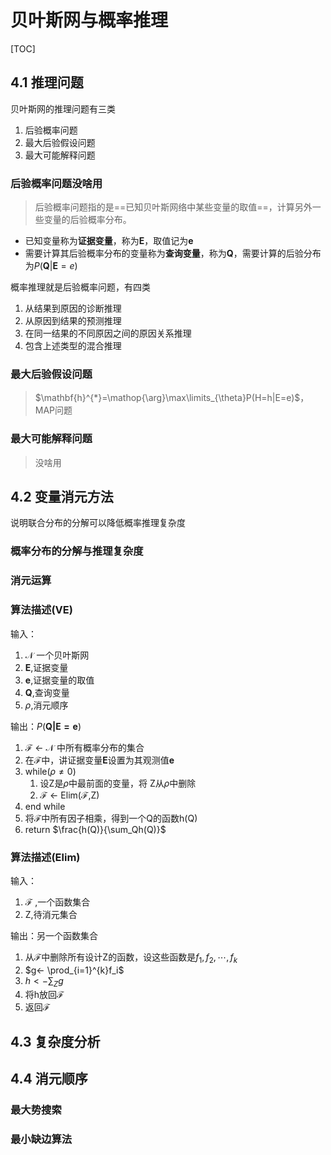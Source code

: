 # 贝叶斯网与概率推理

[TOC]



## 4.1 推理问题

贝叶斯网的推理问题有三类

1. 后验概率问题
2. 最大后验假设问题
3. 最大可能解释问题

### 后验概率问题没啥用

> 后验概率问题指的是==已知贝叶斯网络中某些变量的取值==，计算另外一些变量的后验概率分布。

- 已知变量称为**证据变量**，称为**E**，取值记为$\mathbf{e}$
- 需要计算其后验概率分布的变量称为**查询变量**，称为**Q**，需要计算的后验分布为$P(\mathbf{Q}|\mathbf{E}=e)$

概率推理就是后验概率问题，有四类

1. 从结果到原因的诊断推理
2. 从原因到结果的预测推理
3. 在同一结果的不同原因之间的原因关系推理
4. 包含上述类型的混合推理



### 最大后验假设问题

> $\mathbf{h}^{*}=\mathop{\arg}\max\limits_{\theta}P(H=h|E=e)$，MAP问题

### 最大可能解释问题

> 没啥用

## 4.2 变量消元方法

说明联合分布的分解可以降低概率推理复杂度

### 概率分布的分解与推理复杂度

### 消元运算

### 算法描述(VE)

输入：

1. $\mathcal{N}$ 一个贝叶斯网
2. $\mathbf{E}$,证据变量
3. $\mathbf{e}$,证据变量的取值
4. $\mathbf{Q}$,查询变量
5. $\rho$,消元顺序

输出：$P(\mathbf{Q|E=e})$

1. $\mathscr{F}$ <- $\mathcal{N}$ 中所有概率分布的集合
2. 在$\mathscr{F}$中，讲证据变量$\mathbf{E}$设置为其观测值$\mathbf{e}$
3. while($\rho \neq 0$)
   1. 设Z是$\rho$中最前面的变量，将 Z从$\rho$中删除
   2. $\mathscr{F}$ <- Elim($\mathscr{F}$,Z)
4. end while
5. 将$\mathscr{F}$中所有因子相乘，得到一个Q的函数h(Q)
6. return $\frac{h(Q)}{\sum_Qh(Q)}$



### 算法描述(Elim)

输入：

1. $\mathscr{F}$ ,一个函数集合
2. Z,待消元集合

输出：另一个函数集合

1. 从$\mathscr{F}$中删除所有设计Z的函数，设这些函数是${f_1,f_2,\cdots,f_k}$
2. $g<- \prod_{i=1}^{k}f_i$
3. $h<- \sum_Zg$
4. 将h放回$\mathscr{F}$
5. 返回$\mathscr{F}$

## 4.3 复杂度分析

## 4.4 消元顺序

### 最大势搜索

### 最小缺边算法



